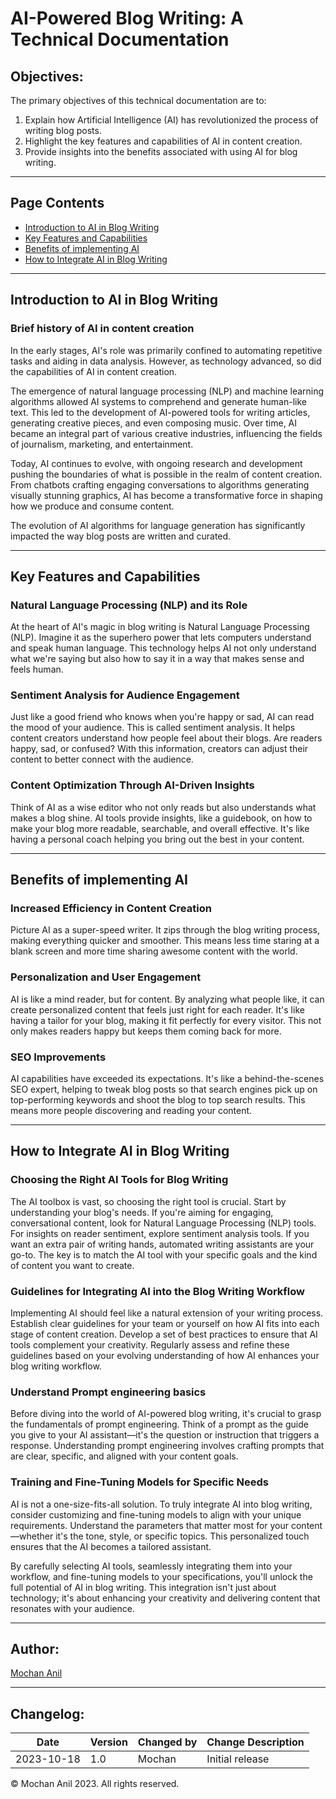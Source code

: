 # AI-Powered Blog Writing: A Technical Documentation

## Objectives:

The primary objectives of this technical documentation are to:

1. Explain how Artificial Intelligence (AI) has revolutionized the process of writing blog posts.
2. Highlight the key features and capabilities of AI in content creation.
3. Provide insights into the benefits associated with using AI for blog writing.

----

## Page Contents

- [Introduction to AI in Blog Writing](#introduction-to-ai-in-blog-writing)
- [Key Features and Capabilities](#key-features-and-capabilities)
- [Benefits of implementing AI](#benefits-of-implementing-ai)
- [How to Integrate AI in Blog Writing](#how-to-integrate-ai-in-blog-writing)

----

## Introduction to AI in Blog Writing

### Brief history of AI in content creation

In the early stages, AI's role was primarily confined to automating repetitive tasks and aiding in data analysis. However, as technology advanced, so did the capabilities of AI in content creation. 

The emergence of natural language processing (NLP) and machine learning algorithms allowed AI systems to comprehend and generate human-like text. This led to the development of AI-powered tools for writing articles, generating creative pieces, and even composing music. Over time, AI became an integral part of various creative industries, influencing the fields of journalism, marketing, and entertainment. 

Today, AI continues to evolve, with ongoing research and development pushing the boundaries of what is possible in the realm of content creation. From chatbots crafting engaging conversations to algorithms generating visually stunning graphics, AI has become a transformative force in shaping how we produce and consume content.

The evolution of AI algorithms for language generation has significantly impacted the way blog posts are written and curated.

----

## Key Features and Capabilities

### Natural Language Processing (NLP) and its Role
At the heart of AI's magic in blog writing is Natural Language Processing (NLP). Imagine it as the superhero power that lets computers understand and speak human language. This technology helps AI not only understand what we're saying but also how to say it in a way that makes sense and feels human.

### Sentiment Analysis for Audience Engagement
Just like a good friend who knows when you're happy or sad, AI can read the mood of your audience. This is called sentiment analysis. It helps content creators understand how people feel about their blogs. Are readers happy, sad, or confused? With this information, creators can adjust their content to better connect with the audience.

### Content Optimization Through AI-Driven Insights
Think of AI as a wise editor who not only reads but also understands what makes a blog shine. AI tools provide insights, like a guidebook, on how to make your blog more readable, searchable, and overall effective. It's like having a personal coach helping you bring out the best in your content.

----

## Benefits of implementing AI

### Increased Efficiency in Content Creation
Picture AI as a super-speed writer. It zips through the blog writing process, making everything quicker and smoother. This means less time staring at a blank screen and more time sharing awesome content with the world.

### Personalization and User Engagement
AI is like a mind reader, but for content. By analyzing what people like, it can create personalized content that feels just right for each reader. It's like having a tailor for your blog, making it fit perfectly for every visitor. This not only makes readers happy but keeps them coming back for more.

### SEO Improvements
AI capabilities have exceeded its expectations. It's like a behind-the-scenes SEO expert, helping to tweak blog posts so that search engines pick up on top-performing keywords and shoot the blog to top search results. This means more people discovering and reading your content.

----

## How to Integrate AI in Blog Writing

### Choosing the Right AI Tools for Blog Writing

The AI toolbox is vast, so choosing the right tool is crucial. Start by understanding your blog's needs. If you're aiming for engaging, conversational content, look for Natural Language Processing (NLP) tools. For insights on reader sentiment, explore sentiment analysis tools. If you want an extra pair of writing hands, automated writing assistants are your go-to. The key is to match the AI tool with your specific goals and the kind of content you want to create.

### Guidelines for Integrating AI into the Blog Writing Workflow

Implementing AI should feel like a natural extension of your writing process. Establish clear guidelines for your team or yourself on how AI fits into each stage of content creation. Develop a set of best practices to ensure that AI tools complement your creativity. Regularly assess and refine these guidelines based on your evolving understanding of how AI enhances your blog writing workflow.

### Understand Prompt engineering basics

Before diving into the world of AI-powered blog writing, it's crucial to grasp the fundamentals of prompt engineering. Think of a prompt as the guide you give to your AI assistant—it's the question or instruction that triggers a response. Understanding prompt engineering involves crafting prompts that are clear, specific, and aligned with your content goals.

### Training and Fine-Tuning Models for Specific Needs

AI is not a one-size-fits-all solution. To truly integrate AI into blog writing, consider customizing and fine-tuning models to align with your unique requirements. Understand the parameters that matter most for your content—whether it's the tone, style, or specific topics. This personalized touch ensures that the AI becomes a tailored assistant.

By carefully selecting AI tools, seamlessly integrating them into your workflow, and fine-tuning models to your specifications, you'll unlock the full potential of AI in blog writing. This integration isn't just about technology; it's about enhancing your creativity and delivering content that resonates with your audience.

----

## Author:

[Mochan Anil](https://www.linkedin.com/in/mochan-anil/) 

----

## Changelog:

| Date |	Version|	Changed by | Change Description |
| ---- | ---- | ---- | ---- |
| 2023-10-18 | 1.0 | Mochan | Initial release |


© Mochan Anil 2023. All rights reserved.
